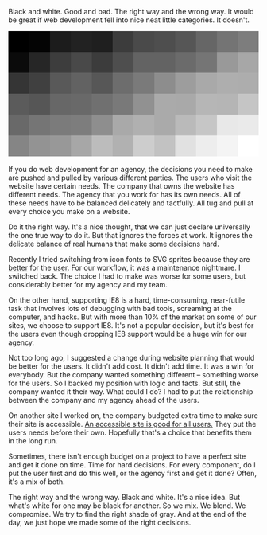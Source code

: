 Black and white. Good and bad. The right way and the wrong way. It would be
great if web development fell into nice neat little categories. It doesn't.

![Lots of gray areas.](images/on-development-decisions/bw.png "Gradient from black to white")

If you do web development for an agency, the decisions you need to make are
pushed and pulled by various different parties. The users who visit the
website have certain needs. The company that owns the website has different
needs. The agency that you work for has its own needs. All of these needs have
to be balanced delicately and tactfully. All tug and pull at every choice you
make on a website.

Do it the right way. It's a nice thought, that we can just declare universally
the one true way to do it. But that ignores the forces at work. It ignores the
delicate balance of real humans that make some decisions hard.

Recently I tried switching from icon fonts to SVG sprites because they are
[better][svg1] for the [user][svg2]. For our workflow, it was a maintenance
nightmare. I switched back. The choice I had to make was worse for some users,
but considerably better for my agency and my team.

On the other hand, supporting IE8 is a hard, time-consuming, near-futile task
that involves lots of debugging with bad tools, screaming at the computer, and
hacks. But with more than 10% of the market on some of our sites, we choose to
support IE8. It's not a popular decision, but it's best for the users even
though dropping IE8 support would be a huge win for our agency.

Not too long ago, I suggested a change during website planning that would be
better for the users. It didn't add cost. It didn't add time. It was a win for
everybody. But the company wanted something different – something worse for
the users. So I backed my position with logic and facts. But still, the
company wanted it their way. What could I do? I had to put the relationship
between the company and my agency ahead of the users.

On another site I worked on, the company budgeted extra time to make sure
their site is accessible. [An accessible site is good for all users.][acc]
They put the users needs before their own. Hopefully that's a choice that
benefits them in the long run.

Sometimes, there isn't enough budget on a project to have a perfect site and
get it done on time. Time for hard decisions. For every component, do I put
the user first and do this well, or the agency first and get it done?
Often, it's a mix of both.

The right way and the wrong way. Black and white. It's a nice idea. But what's
white for one may be black for another. So we mix. We blend. We compromise. We
try to find the right shade of gray. And at the end of the day, we just hope
we made some of the right decisions.

[svg1]: http://ianfeather.co.uk/ten-reasons-we-switched-from-an-icon-font-to-svg/
[svg2]: http://css-tricks.com/icon-fonts-vs-svg/
[acc]: http://digitaldesignstandards.com/standard/accessibility/designing-accessibility-simply-good-business/
